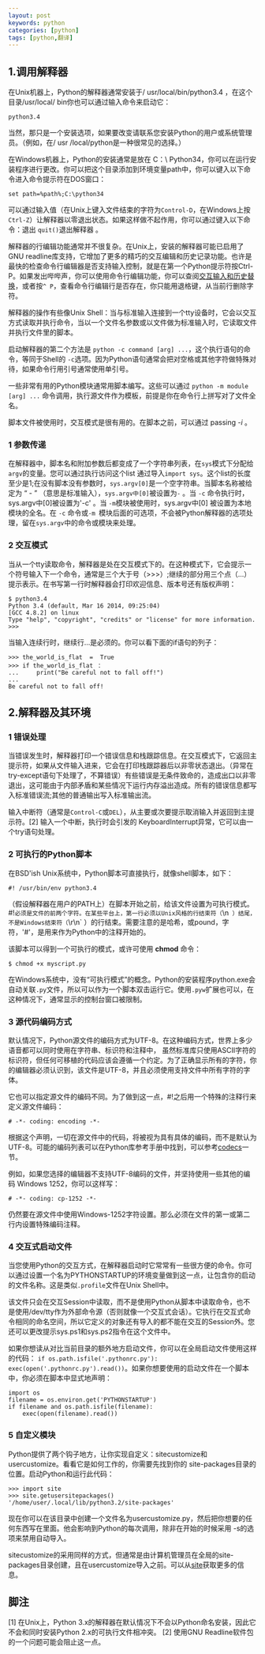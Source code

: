 ```yaml
---
layout: post
keywords: python
categories: [python]
tags: [python,翻译]
---
```


1.调用解释器
----------

在Unix机器上，Python的解释器通常安装于/ usr/local/bin/python3.4 ，在这个目录/usr/local/ bin你也可以通过输入命令来启动它：

	python3.4
	
当然，那只是一个安装选项，如果要改变请联系您安装Python的用户或系统管理员。（例如，在/ usr /local/python是一种很常见的选择。）

在Windows机器上，Python的安装通常是放在 C：\ Python34，你可以在运行安装程序进行更改。你可以把这个目录添加到环境变量path中，你可以键入以下命令进入命令提示符在DOS窗口：

	set path=%path%;C:\python34

可以通过输入值（在Unix上键入文件结束的字符为`Control-D`，在Windows上按`Ctrl-Z`）让解释器以零退出状态。如果这样做不起作用，你可以通过键入以下命令：退出 `quit()`退出解释器 。

解释器的行编辑功能通常并不很复杂。在Unix上，安装的解释器可能已启用了GNU readline库支持，它增加了更多的精巧的交互编辑和历史记录功能。也许是最快的检查命令行编辑器是否支持输入控制，就是在第一个Python提示符按Ctrl-P。如果发出哔哔声，你可以使用命令行编辑功能，你可以查阅[交互输入和历史替换](https://docs.python.org/3/tutorial/interactive.html#tut-interacting)，或者按`^ P`，查看命令行编辑行是否存在，你只能用退格键，从当前行删除字符。

解释器的操作有些像Unix Shell：当与标准输入连接到一个tty设备时，它会以交互方式读取并执行命令，当以一个文件名 ​​参数或以文件做为标准输入时，它读取文件并执行文件里的脚本。

启动解释器的第二个方法是 `python -c command [arg] ...`，这个执行语句的命令，等同于Shell的 `-c`选项。因为Python语句通常会把对空格或其他字符做特殊对待，如果命令行用引号通常使用单引号。

一些非常有用的Python模块通常用脚本编写。这些可以通过 `python -m module [arg] ...` 命令调用，执行源文件作为模板，前提是你在命令行上拼写对了文件全名。

脚本文件被使用时，交互模式是很有用的。在脚本之前，可以通过 passing *-i* 。

### 1 参数传递
在解释器中，脚本名和附加参数后都变成了一个字符串列表，在`sys`模式下分配给 `argv`的变量。您可以通过执行访问这个list 通过导入`import sys`。这个list的长度至少是1;在没有脚本没有参数时，`sys.argv[0]`是一个空字符串。当脚本名称被给定为 “ - ” （意思是标准输入），`sys.argv中[0]`被设置为`-` 。当 `-c` 命令执行时，sys.argv中[0]被设置为'-c' 。当 `-m`模块被使用时，sys.argv中[0] 被设置为本地模块的全名。在 `-c` 命令或`-m `模块后面的可选项，不会被Python解释器的选项处理，留在`sys.argv`中的命令或模块来处理。

### 2 交互模式
当从一个tty读取命令，解释器是处在交互模式下的。在这种模式下，它会提示一个符号输入下一个命令，通常是三个大于号（>>>）;继续的部分用三个点（...）提示表示。在书写第一行时解释器会打印欢迎信息、版本号还有版权声明：

	$ python3.4
	Python 3.4 (default, Mar 16 2014, 09:25:04)
	[GCC 4.8.2] on linux
	Type "help", "copyright", "credits" or "license" for more information.
	>>>
	
当输入连续行时，继续行...是必须的。你可以看下面的if语句的列子：

	>>> the_world_is_flat  =  True
	>>> if the_world_is_flat ：
	...     print("Be careful not to fall off!")
	...
	Be careful not to fall off!

2.解释器及其环境
-------------------
### 1 错误处理
当错误发生时，解释器打印一个错误信息和栈跟踪信息。在交互模式下，它返回主提示符，如果从文件输入进来，它会在打印栈跟踪器后以非零状态退出。（异常在try-except语句下处理了，不算错误）有些错误是无条件致命的，造成出口以非零退出，这可能由于内部矛盾和某些情况下运行内存溢出造成。所有的错误信息都写入标准错误流;其他的普通输出写入标准输出流。

输入中断符（通常是`Control-C`或`DEL`），从主要或次要提示取消输入并返回到主提示符。[2] 输入一个中断，执行时会引发的 KeyboardInterrupt异常，它可以由一个try语句处理。

### 2 可执行的Python脚本
在BSD'ish Unix系统中，Python脚本可直接执行，就像shell脚本，如下：

	#! /usr/bin/env python3.4
	
（假设解释器在用户的PATH上）在脚本开始之前，给该文件设置为可执行模式。#!`必须是文件的前两个字符。在某些平台上，第一行必须以Unix风格的行结束符（`\n` ）结尾，不是Windows结束符（`\r\n` ）的行结束。需要注意的是哈希，或pound，字符，'#'，是用来作为Python中的注释开始的。

该脚本可以得到一个可执行的模式，或许可使用 **chmod** 命令：

	$ chmod +x myscript.py
	
在Windows系统中，没有“可执行模式”的概念。Python的安装程序python.exe会自动关联`.py`文件，所以可以作为一个脚本双击运行它。使用`.pyw`扩展也可以，在这种情况下，通常显示的控制台窗口被限制。

### 3 源代码编码方式
默认情况下，Python源文件的编码方式为UTF-8。在这种编码方式，世界上多少语音都可以同时使用在字符串、标识符和注释中， 虽然标准库只使用ASCII字符的标识符，但任何可移植的代码应该会遵循一个约定。为了正确显示所有的字符，你的编辑器必须认识到，该文件是UTF-8，并且必须使用支持文件中所有字符的字体。

它也可以指定源文件的编码不同。为了做到这一点，#!之后用一个特殊的注释行来定义源文件编码：

	# -*- coding: encoding -*-
	
根据这个声明，一切在源文件中的代码，将被视为具有具体的编码，而不是默认为UTF-8。可能的编码列表可以在Python库参考手册中找到，可以参考[codecs](https://docs.python.org/3/library/codecs.html#module-codecs)一节。

例如，如果您选择的编辑器不支持UTF-8编码的文件，并坚持使用一些其他的编码 Windows 1252，你可以这样写：

	# -*- coding: cp-1252 -*-
	
仍然要在源文件中使用Windows-1252字符设置。那么必须在文件的第一或第二行内设置特殊编码注释。

### 4 交互式启动文件
当您使用Python的交互方式，在解释器启动时它常常有一些很方便的命令。你可以通过设置一个名为PYTHONSTARTUP的环境变量做到这一点，让包含你的启动的文件名称。这是类似`.profile`文件在Unix Shell中。

该文件只会在交互Session中读取，而不是使用Python从脚本中读取命令，也不 是使用/dev/tty作为外部命令源（否则就像一个交互式会话）。它执行在交互式命令相同的命名空间，所以它定义的对象还有导入的都不能在交互的Session外。您还可以更改提示sys.ps1和sys.ps2指令在这个文件中。

如果你想读从对比当前目录的额外地方启动文件，你可以在全局启动文件使用这样的代码： `if os.path.isfile('.pythonrc.py'): exec(open('.pythonrc.py').read())`。如果你想要使用的启动文件在一个脚本中，你必须在脚本中显式地声明：

	import os
	filename = os.environ.get('PYTHONSTARTUP')
	if filename and os.path.isfile(filename):
		exec(open(filename).read())
		
### 5 自定义模块

Python提供了两个钩子地方，让你实现自定义：sitecustomize和 usercustomize。看看它是如何工作的，你需要先找到你的 site-packages目录的位置。启动Python和运行此代码：

	>>> import site
	>>> site.getusersitepackages()
	'/home/user/.local/lib/python3.2/site-packages'
	
现在你可以在该目录中创建一个文件名 ​为usercustomize.py，然后把你想要的任何东西写在里面。他会影响到Python的每次调用，除非在开始的时候采用 -s的选项来禁用自动导入。

sitecustomize的采用同样的方式，但通常是由计算机管理员在全局的site-packages目录创建，且在usercustomize导入之前。可以从[site](https://docs.python.org/3/library/site.html#module-site)获取更多的信息。

脚注
----

[1]	在Unix上，Python 3.x的解释器在默认情况下不会以Python命名安装，因此它不会和同时安装Python 2.x的可执行文件相冲突。
[2]	使用GNU Readline软件包的一个问题可能会阻止这一点。




